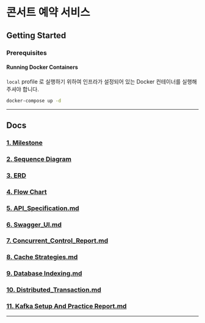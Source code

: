 # 콘서트 예약 서비스

## Getting Started

### Prerequisites

#### Running Docker Containers

`local` profile 로 실행하기 위하여 인프라가 설정되어 있는 Docker 컨테이너를 실행해주셔야 합니다.

```bash
docker-compose up -d
```
---

## Docs

### [1. Milestone](docs/01_Milestone.md)
### [2. Sequence Diagram](docs/02_SequenceDiagram.md)
### [3. ERD](docs/03_ERD.md)
### [4. Flow Chart](docs/04_FlowChart.md)
### [5. API_Specification.md](docs/05_API_Specification.md)
### [6. Swagger_UI.md](docs/06_Swagger_UI.md)
### [7. Concurrent_Control_Report.md](docs/07_Concurrent_Control_Report.md)
### [8. Cache Strategies.md](docs/08_Cache_Strategies.md)
### [9. Database Indexing.md](docs/09_Database_Indexing.md)
### [10. Distributed_Transaction.md](docs/10_Distributed_transaction.md)
### [11. Kafka Setup And Practice Report.md](docs/11_Kafka_Setup_And_Practice_Report.md)

---
